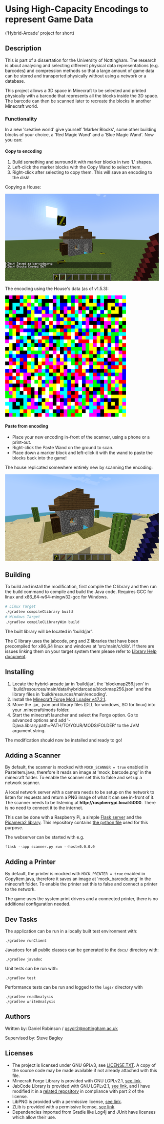 # Using High-Capacity Encodings to represent Game Data
('Hybrid-Arcade' project for short)

## Description
This is part of a dissertation for the University of Nottingham. The research is about analysing and selecting  different physical data representations (e.g. barcodes) and compression methods so that a large amount of game data can be stored and transported physically without using a network or a database.

This project allows a 3D space in Minecraft to be selected and printed physically with a barcode that represents all the blocks inside the 3D space. The barcode can then be scanned later to recreate the blocks in another Minecraft world.

### Functionality

In a new 'creative world' give yourself 'Marker Blocks', some other building blocks of your choice,
a 'Red Magic Wand' and a 'Blue Magic Wand'. Now you can:

#### Copy to encoding
1. Build something and surround it with marker blocks in two 'L' shapes.
2. Left-click the marker blocks with the Copy Wand to select them.
3. Right-click after selecting to copy them. This will save an encoding to the disk!

Copying a House:

![Copied House][copy_image]

The encoding using the House's data (as of v1.5.3):

![Created Encoding][copy_barcode]

#### Paste from encoding
* Place your new encoding in-front of the scanner, using a phone or a print-out.
* Right-click the Paste Wand on the ground to scan.
* Place down a marker block and left-click it with the wand to paste the blocks back into the game!

The house replicated somewhere entirely new by scanning the encoding:

![Pasted House][paste_image]

## Building
To build and install the modification, first compile the C library and then run the build command to compile and build the Java code. Requires GCC for linux and x86_64-w64-mingw32-gcc for Windows.
```bash
# Linux Target
./gradlew compileCLibrary build
# Windows Target
./gradlew compileCLibraryWin build
```
The built library will be located in 'build/jar'.

The C library uses the jabcode, png and Z libraries that have been precompiled for x86_64 linux and windows at 'src/main/c/clib'. If there are issues linking them on your target system them please refer to [Library Help document][library_help].

## Installing
1. Locate the hybrid-arcade jar in 'build/jar', the 'blockmap256.json' in 'build/resources/main/data/hybridarcade/blockmap256.json' and the library files in 'build/resources/main/encoding'.
2. Install the [Minecraft Forge Mod Loader v47.2.1][forge_download].
3. Move the .jar, .json and library files (DLL for windows, SO for linux) into your .minecraft/mods folder.
4. Start the minecraft launcher and select the Forge option. Go to advanced options and add '-Djava.library.path=PATH/TO/YOUR/MODS/FOLDER' to the JVM argument string.

The modification should now be installed and ready to go!

## Adding a Scanner
By default, the scanner is mocked with `MOCK_SCANNER = true` enabled in PasteItem.java, therefore it reads an image at 'mock_barcode.png' in the minecraft folder. To enable the scanner set this to false and set up a network scanner.

A local network server with a camera needs to be setup on the network to listen for requests 
and return a PNG image of what it can see in-front of it. The scanner needs to be listening at **http[]()://raspberrypi.local:5000**.
There is no need to connect it to the internet.

This can be done with a Raspberry Pi, a simple [Flask server][flask] and the [Picamera2 library][picam].
This repository contains [the python file][pyfile] used for this purpose.

The webserver can be started with e.g.
```
flask --app scanner.py run --host=0.0.0.0
```

## Adding a Printer
By default, the printer is mocked with `MOCK_PRINTER = true` enabled in CopyItem.java, therefore it saves an image at 'mock_barcode.png' in the minecraft folder. To enable the printer set this to false and connect a printer to the network.

The game uses the system print drivers and a connected printer, there is no additional configuration needed.

## Dev Tasks
The application can be run in a locally built test environment with:
```
./gradlew runClient
```

Javadocs for all public classes can be generated to the `docs/` directory with:
```
./gradlew javadoc
```

Unit tests can be run with:
```
./gradlew test
```

Performance tests can be run and logged to the `logs/` directory with
```
./gradlew readAnalysis
./gradlew writeAnalysis
```

## Authors
Written by: Daniel Robinson / psydr2@nottingham.ac.uk

Supervised by: Steve Bagley

## Licenses
* The project is licensed under GNU GPLv3, see [LICENSE.TXT][license]. A copy of the source code may be made available if not already attached with this file.
* Minecraft Forge Library is provided with GNU LGPLv2.1, [see link][mcf_license].
* JabCode Library is provided with GNU LGPLv2.1, [see link][jcode_license], and I have modified it in a [related repository][jabcode_fork] in compliance with part 2 of the license.
* LibPNG is provided with a permissive license, [see link][lpng_license].
* ZLib is provided with a permissive license, [see link][zlib_license].
* Dependencies imported from Gradle like Log4j and JUnit have licenses which allow their use.

[minecraft_EULA]: https://www.minecraft.net/en-us/eula
[library_help]: src/main/c/clib/LIBRARY_README.md
[forge_download]: https://files.minecraftforge.net/net/minecraftforge/forge/index_1.20.1.html
[jabcode_library]: https://jabcode.org/ "Jabcode Library"
[license]: LICENSE.txt "Project License"
[jabcode_fork]: https://github.com/carlossss111/jabcode_fork "Jabcode Fork"
[jcode_license]: https://github.com/jabcode/jabcode/blob/master/LICENSE "Jabcode License"
[mcf_license]: https://github.com/MinecraftForge/MinecraftForge/blob/1.20.x/LICENSE.txt "Minecraft Forge Library License"
[lpng_license]: http://www.libpng.org/pub/png/src/libpng-LICENSE.txt "LibPNG License"
[zlib_license]: https://www.zlib.net/zlib_license.html "ZLib License"
[flask]: https://flask.palletsprojects.com/en/3.0.x/ "Flask Website"
[picam]: https://datasheets.raspberrypi.com/camera/picamera2-manual.pdf "Picamera 2 Datasheet"
[pyfile]: src/external/python/scanner.py "Scanner Python File"

[copy_image]: images/copy_house.png "Image of house being copied" 
[copy_barcode]: images/copy_barcode.png "Image of barcode produced by copying house"
[paste_image]: images/paste_house.png "Image of house being pasted from the barcode"